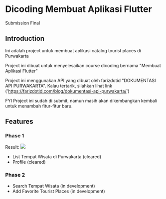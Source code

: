 # Dicoding Membuat Aplikasi Flutter
Submission Final

## Introduction

Ini adalah project untuk membuat aplikasi catalog tourist places di Purwakarta

Project ini dibuat untuk menyelesaikan course dicoding bernama
"Membuat Aplikasi Flutter"

Project ini menggunakan API yang dibuat oleh farizdotid "DOKUMENTASI API PURWAKARTA".
Kalau tertarik, silahkan lihat link ('https://farizdotid.com/blog/dokumentasi-api-purwakarta/')

FYI Project ini sudah di submit, namun masih akan dikembangkan kembali untuk menambah fitur-fitur baru.

## Features

### Phase 1
Result:
![](https://imgur.com/a/Q7i5PLj.gif)

- List Tempat Wisata di Purwakarta (cleared)
- Profile (cleared)

### Phase 2
- Search Tempat Wisata (in development)
- Add Favorite Tourist Places (in development)
